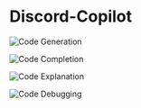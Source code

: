 # Discord-Copilot

![Code Generation](https://github.com/MythicalMAxX/images/blob/personal/Screenshot%202024-04-03%20005651.png?raw=true)

![Code Completion](https://github.com/MythicalMAxX/images/blob/personal/Screenshot%202024-04-03%20005808.png?raw=true)

![Code Explanation](https://github.com/MythicalMAxX/images/blob/personal/Screenshot%202024-04-03%20005837.png?raw=true)

![Code Debugging](https://github.com/MythicalMAxX/images/blob/personal/Screenshot%202024-04-03%20005855.png?raw=true)
